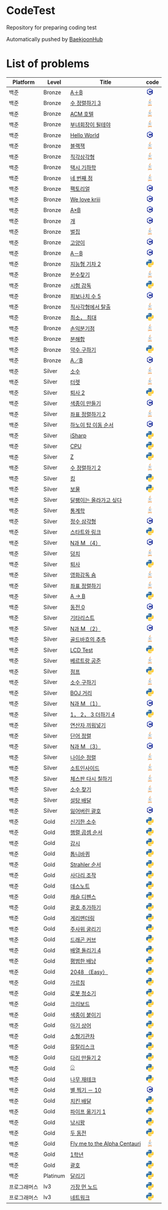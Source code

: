 
# CodeTest

Repository for preparing coding test

Automatically pushed by [BaekjoonHub](https://github.com/BaekjoonHub/BaekjoonHub)
# List of problems

| Platform | Level    | Title                                                                                                                                  | code                                                                                                                                                                                                                                                                  |
|----------|----------|----------------------------------------------------------------------------------------------------------------------------------------|-----------------------------------------------------------------------------------------------------------------------------------------------------------------------------------------------------------------------------------------------------------------------|
| 백준       | Bronze   | [A＋B](./백준/Bronze/1000.%E2%80%85A＋B/README.md)                                                                                         | [<img src=./icons/c.png width="20" height="20" alt="A＋B.c" />](./백준/Bronze/1000.%E2%80%85A＋B/A＋B.c)                                                                                                                                                                   |
| 백준       | Bronze   | [수 정렬하기 3](./백준/Bronze/10989.%E2%80%85수%E2%80%85정렬하기%E2%80%853/README.md)                                                              | [<img src=./icons/java.png width="20" height="20" alt="수 정렬하기 3.java" />](./백준/Bronze/10989.%E2%80%85수%E2%80%85정렬하기%E2%80%853/수%E2%80%85정렬하기%E2%80%853.java)                                                                                                          |
| 백준       | Bronze   | [ACM 호텔](./백준/Bronze/10250.%E2%80%85ACM%E2%80%85호텔/README.md)                                                                          | [<img src=./icons/java.png width="20" height="20" alt="ACM 호텔.java" />](./백준/Bronze/10250.%E2%80%85ACM%E2%80%85호텔/ACM%E2%80%85호텔.java)                                                                                                                                |
| 백준       | Bronze   | [부녀회장이 될테야](./백준/Bronze/2775.%E2%80%85부녀회장이%E2%80%85될테야/README.md)                                                                     | [<img src=./icons/java.png width="20" height="20" alt="부녀회장이 될테야.java" />](./백준/Bronze/2775.%E2%80%85부녀회장이%E2%80%85될테야/부녀회장이%E2%80%85될테야.java)                                                                                                                        |
| 백준       | Bronze   | [Hello World](./백준/Bronze/2557.%E2%80%85Hello%E2%80%85World/README.md)                                                                 | [<img src=./icons/c.png width="20" height="20" alt="Hello World.c" />](./백준/Bronze/2557.%E2%80%85Hello%E2%80%85World/Hello%E2%80%85World.c)                                                                                                                           |
| 백준       | Bronze   | [블랙잭](./백준/Bronze/2798.%E2%80%85블랙잭/README.md)                                                                                         | [<img src=./icons/java.png width="20" height="20" alt="블랙잭.java" />](./백준/Bronze/2798.%E2%80%85블랙잭/블랙잭.java)                                                                                                                                                          |
| 백준       | Bronze   | [직각삼각형](./백준/Bronze/4153.%E2%80%85직각삼각형/README.md)                                                                                     | [<img src=./icons/java.png width="20" height="20" alt="직각삼각형.java" />](./백준/Bronze/4153.%E2%80%85직각삼각형/직각삼각형.java)                                                                                                                                                    |
| 백준       | Bronze   | [택시 기하학](./백준/Bronze/3053.%E2%80%85택시%E2%80%85기하학/README.md)                                                                           | [<img src=./icons/java.png width="20" height="20" alt="택시 기하학.java" />](./백준/Bronze/3053.%E2%80%85택시%E2%80%85기하학/택시%E2%80%85기하학.java)                                                                                                                                 |
| 백준       | Bronze   | [네 번째 점](./백준/Bronze/3009.%E2%80%85네%E2%80%85번째%E2%80%85점/README.md)                                                                   | [<img src=./icons/java.png width="20" height="20" alt="네 번째 점.java" />](./백준/Bronze/3009.%E2%80%85네%E2%80%85번째%E2%80%85점/네%E2%80%85번째%E2%80%85점.java)                                                                                                                 |
| 백준       | Bronze   | [팩토리얼](./백준/Bronze/10872.%E2%80%85팩토리얼/README.md)                                                                                      | [<img src=./icons/c.png width="20" height="20" alt="팩토리얼.c" />](./백준/Bronze/10872.%E2%80%85팩토리얼/팩토리얼.c)                                                                                                                                                               |
| 백준       | Bronze   | [We love kriii](./백준/Bronze/10718.%E2%80%85We%E2%80%85love%E2%80%85kriii/README.md)                                                    | [<img src=./icons/c.png width="20" height="20" alt="We love kriii.c" />](./백준/Bronze/10718.%E2%80%85We%E2%80%85love%E2%80%85kriii/We%E2%80%85love%E2%80%85kriii.c)                                                                                                    |
| 백준       | Bronze   | [A×B](./백준/Bronze/10998.%E2%80%85A×B/README.md)                                                                                        | [<img src=./icons/c.png width="20" height="20" alt="A×B.c" />](./백준/Bronze/10998.%E2%80%85A×B/A×B.c)                                                                                                                                                                  |
| 백준       | Bronze   | [개](./백준/Bronze/10172.%E2%80%85개/README.md)                                                                                            | [<img src=./icons/c.png width="20" height="20" alt="개.c" />](./백준/Bronze/10172.%E2%80%85개/개.c)                                                                                                                                                                        |
| 백준       | Bronze   | [벌집](./백준/Bronze/2292.%E2%80%85벌집/README.md)                                                                                           | [<img src=./icons/java.png width="20" height="20" alt="벌집.java" />](./백준/Bronze/2292.%E2%80%85벌집/벌집.java)                                                                                                                                                             |
| 백준       | Bronze   | [고양이](./백준/Bronze/10171.%E2%80%85고양이/README.md)                                                                                        | [<img src=./icons/c.png width="20" height="20" alt="고양이.c" />](./백준/Bronze/10171.%E2%80%85고양이/고양이.c)                                                                                                                                                                  |
| 백준       | Bronze   | [A－B](./백준/Bronze/1001.%E2%80%85A－B/README.md)                                                                                         | [<img src=./icons/c.png width="20" height="20" alt="A－B.c" />](./백준/Bronze/1001.%E2%80%85A－B/A－B.c)                                                                                                                                                                   |
| 백준       | Bronze   | [지능형 기차 2](./백준/Bronze/2460.%E2%80%85지능형%E2%80%85기차%E2%80%852/README.md)                                                               | [<img src=./icons/py.png width="20" height="20" alt="지능형 기차 2.py" />](./백준/Bronze/2460.%E2%80%85지능형%E2%80%85기차%E2%80%852/지능형%E2%80%85기차%E2%80%852.py)                                                                                                                 |
| 백준       | Bronze   | [분수찾기](./백준/Bronze/1193.%E2%80%85분수찾기/README.md)                                                                                       | [<img src=./icons/java.png width="20" height="20" alt="분수찾기.java" />](./백준/Bronze/1193.%E2%80%85분수찾기/분수찾기.java)                                                                                                                                                       |
| 백준       | Bronze   | [시험 감독](./백준/Bronze/13458.%E2%80%85시험%E2%80%85감독/README.md)                                                                            | [<img src=./icons/py.png width="20" height="20" alt="시험 감독.py" />](./백준/Bronze/13458.%E2%80%85시험%E2%80%85감독/시험%E2%80%85감독.py)                                                                                                                                         |
| 백준       | Bronze   | [피보나치 수 5](./백준/Bronze/10870.%E2%80%85피보나치%E2%80%85수%E2%80%855/README.md)                                                              | [<img src=./icons/c.png width="20" height="20" alt="피보나치 수 5.c" />](./백준/Bronze/10870.%E2%80%85피보나치%E2%80%85수%E2%80%855/피보나치%E2%80%85수%E2%80%855.c)                                                                                                                   |
| 백준       | Bronze   | [직사각형에서 탈출](./백준/Bronze/1085.%E2%80%85직사각형에서%E2%80%85탈출/README.md)                                                                     | [<img src=./icons/java.png width="20" height="20" alt="직사각형에서 탈출.java" />](./백준/Bronze/1085.%E2%80%85직사각형에서%E2%80%85탈출/직사각형에서%E2%80%85탈출.java)                                                                                                                        |
| 백준       | Bronze   | [최소， 최대](./백준/Bronze/10818.%E2%80%85최소，%E2%80%85최대/README.md)                                                                          | [<img src=./icons/py.png width="20" height="20" alt="최소， 최대.py" />](./백준/Bronze/10818.%E2%80%85최소，%E2%80%85최대/최소，%E2%80%85최대.py)                                                                                                                                      |
| 백준       | Bronze   | [손익분기점](./백준/Bronze/1712.%E2%80%85손익분기점/README.md)                                                                                     | [<img src=./icons/java.png width="20" height="20" alt="손익분기점.java" />](./백준/Bronze/1712.%E2%80%85손익분기점/손익분기점.java)                                                                                                                                                    |
| 백준       | Bronze   | [분해합](./백준/Bronze/2231.%E2%80%85분해합/README.md)                                                                                         | [<img src=./icons/java.png width="20" height="20" alt="분해합.java" />](./백준/Bronze/2231.%E2%80%85분해합/분해합.java)                                                                                                                                                          |
| 백준       | Bronze   | [약수 구하기](./백준/Bronze/2501.%E2%80%85약수%E2%80%85구하기/README.md)                                                                           | [<img src=./icons/py.png width="20" height="20" alt="약수 구하기.py" />](./백준/Bronze/2501.%E2%80%85약수%E2%80%85구하기/약수%E2%80%85구하기.py)                                                                                                                                       |
| 백준       | Bronze   | [A／B](./백준/Bronze/1008.%E2%80%85A／B/README.md)                                                                                         | [<img src=./icons/c.png width="20" height="20" alt="A／B.c" />](./백준/Bronze/1008.%E2%80%85A／B/A／B.c)                                                                                                                                                                   |
| 백준       | Silver   | [소수](./백준/Silver/2581.%E2%80%85소수/README.md)                                                                                           | [<img src=./icons/java.png width="20" height="20" alt="소수.java" />](./백준/Silver/2581.%E2%80%85소수/소수.java)                                                                                                                                                             |
| 백준       | Silver   | [터렛](./백준/Silver/1002.%E2%80%85터렛/README.md)                                                                                           | [<img src=./icons/java.png width="20" height="20" alt="터렛.java" />](./백준/Silver/1002.%E2%80%85터렛/터렛.java)                                                                                                                                                             |
| 백준       | Silver   | [퇴사 2](./백준/Silver/15486.%E2%80%85퇴사%E2%80%852/README.md)                                                                              | [<img src=./icons/py.png width="20" height="20" alt="퇴사 2.py" />](./백준/Silver/15486.%E2%80%85퇴사%E2%80%852/퇴사%E2%80%852.py)                                                                                                                                            |
| 백준       | Silver   | [색종이 만들기](./백준/Silver/2630.%E2%80%85색종이%E2%80%85만들기/README.md)                                                                         | [<img src=./icons/c.png width="20" height="20" alt="색종이 만들기.c" />](./백준/Silver/2630.%E2%80%85색종이%E2%80%85만들기/색종이%E2%80%85만들기.c)                                                                                                                                       |
| 백준       | Silver   | [좌표 정렬하기 2](./백준/Silver/11651.%E2%80%85좌표%E2%80%85정렬하기%E2%80%852/README.md)                                                            | [<img src=./icons/java.png width="20" height="20" alt="좌표 정렬하기 2.java" />](./백준/Silver/11651.%E2%80%85좌표%E2%80%85정렬하기%E2%80%852/좌표%E2%80%85정렬하기%E2%80%852.java)                                                                                                       |
| 백준       | Silver   | [하노이 탑 이동 순서](./백준/Silver/11729.%E2%80%85하노이%E2%80%85탑%E2%80%85이동%E2%80%85순서/README.md)                                                | [<img src=./icons/c.png width="20" height="20" alt="하노이 탑 이동 순서.c" />](./백준/Silver/11729.%E2%80%85하노이%E2%80%85탑%E2%80%85이동%E2%80%85순서/하노이%E2%80%85탑%E2%80%85이동%E2%80%85순서.c)                                                                                          |
| 백준       | Silver   | [iSharp](./백준/Silver/3568.%E2%80%85iSharp/README.md)                                                                                   | [<img src=./icons/py.png width="20" height="20" alt="iSharp.py" />](./백준/Silver/3568.%E2%80%85iSharp/iSharp.py)                                                                                                                                                       |
| 백준       | Silver   | [CPU](./백준/Silver/16506.%E2%80%85CPU/README.md)                                                                                        | [<img src=./icons/py.png width="20" height="20" alt="CPU.py" />](./백준/Silver/16506.%E2%80%85CPU/CPU.py)                                                                                                                                                               |
| 백준       | Silver   | [Z](./백준/Silver/1074.%E2%80%85Z/README.md)                                                                                             | [<img src=./icons/py.png width="20" height="20" alt="Z.py" />](./백준/Silver/1074.%E2%80%85Z/Z.py)                                                                                                                                                                      |
| 백준       | Silver   | [수 정렬하기 2](./백준/Silver/2751.%E2%80%85수%E2%80%85정렬하기%E2%80%852/README.md)                                                               | [<img src=./icons/java.png width="20" height="20" alt="수 정렬하기 2.java" />](./백준/Silver/2751.%E2%80%85수%E2%80%85정렬하기%E2%80%852/수%E2%80%85정렬하기%E2%80%852.java)                                                                                                           |
| 백준       | Silver   | [킹](./백준/Silver/1063.%E2%80%85킹/README.md)                                                                                             | [<img src=./icons/py.png width="20" height="20" alt="킹.py" />](./백준/Silver/1063.%E2%80%85킹/킹.py)                                                                                                                                                                      |
| 백준       | Silver   | [보물](./백준/Silver/1026.%E2%80%85보물/README.md)                                                                                           | [<img src=./icons/py.png width="20" height="20" alt="보물.py" />](./백준/Silver/1026.%E2%80%85보물/보물.py)                                                                                                                                                                   |
| 백준       | Silver   | [달팽이는 올라가고 싶다](./백준/Silver/2869.%E2%80%85달팽이는%E2%80%85올라가고%E2%80%85싶다/README.md)                                                       | [<img src=./icons/java.png width="20" height="20" alt="달팽이는 올라가고 싶다.java" />](./백준/Silver/2869.%E2%80%85달팽이는%E2%80%85올라가고%E2%80%85싶다/달팽이는%E2%80%85올라가고%E2%80%85싶다.java)                                                                                               |
| 백준       | Silver   | [통계학](./백준/Silver/2108.%E2%80%85통계학/README.md)                                                                                         | [<img src=./icons/java.png width="20" height="20" alt="통계학.java" />](./백준/Silver/2108.%E2%80%85통계학/통계학.java)                                                                                                                                                          |
| 백준       | Silver   | [정수 삼각형](./백준/Silver/1932.%E2%80%85정수%E2%80%85삼각형/README.md)                                                                           | [<img src=./icons/c.png width="20" height="20" alt="정수 삼각형.c" />](./백준/Silver/1932.%E2%80%85정수%E2%80%85삼각형/정수%E2%80%85삼각형.c)                                                                                                                                          |
| 백준       | Silver   | [스타트와 링크](./백준/Silver/14889.%E2%80%85스타트와%E2%80%85링크/README.md)                                                                        | [<img src=./icons/py.png width="20" height="20" alt="스타트와 링크.py" />](./백준/Silver/14889.%E2%80%85스타트와%E2%80%85링크/스타트와%E2%80%85링크.py)                                                                                                                                   |
| 백준       | Silver   | [N과 M （4）](./백준/Silver/15652.%E2%80%85N과%E2%80%85M%E2%80%85（4）/README.md)                                                              | [<img src=./icons/c.png width="20" height="20" alt="N과 M （4）.c" />](./백준/Silver/15652.%E2%80%85N과%E2%80%85M%E2%80%85（4）/N과%E2%80%85M%E2%80%85（4）.c)                                                                                                                   |
| 백준       | Silver   | [덩치](./백준/Silver/7568.%E2%80%85덩치/README.md)                                                                                           | [<img src=./icons/java.png width="20" height="20" alt="덩치.java" />](./백준/Silver/7568.%E2%80%85덩치/덩치.java)                                                                                                                                                             |
| 백준       | Silver   | [퇴사](./백준/Silver/14501.%E2%80%85퇴사/README.md)                                                                                          | [<img src=./icons/py.png width="20" height="20" alt="퇴사.py" />](./백준/Silver/14501.%E2%80%85퇴사/퇴사.py)                                                                                                                                                                  |
| 백준       | Silver   | [영화감독 숌](./백준/Silver/1436.%E2%80%85영화감독%E2%80%85숌/README.md)                                                                           | [<img src=./icons/java.png width="20" height="20" alt="영화감독 숌.java" />](./백준/Silver/1436.%E2%80%85영화감독%E2%80%85숌/영화감독%E2%80%85숌.java)                                                                                                                                 |
| 백준       | Silver   | [좌표 정렬하기](./백준/Silver/11650.%E2%80%85좌표%E2%80%85정렬하기/README.md)                                                                        | [<img src=./icons/java.png width="20" height="20" alt="좌표 정렬하기.java" />](./백준/Silver/11650.%E2%80%85좌표%E2%80%85정렬하기/좌표%E2%80%85정렬하기.java)                                                                                                                             |
| 백준       | Silver   | [A → B](./백준/Silver/16953.%E2%80%85A%E2%80%85→%E2%80%85B/README.md)                                                                    | [<img src=./icons/py.png width="20" height="20" alt="A → B.py" />](./백준/Silver/16953.%E2%80%85A%E2%80%85→%E2%80%85B/A%E2%80%85→%E2%80%85B.py)                                                                                                                         |
| 백준       | Silver   | [동전 0](./백준/Silver/11047.%E2%80%85동전%E2%80%850/README.md)                                                                              | [<img src=./icons/c.png width="20" height="20" alt="동전 0.c" />](./백준/Silver/11047.%E2%80%85동전%E2%80%850/동전%E2%80%850.c)                                                                                                                                               |
| 백준       | Silver   | [기타리스트](./백준/Silver/1495.%E2%80%85기타리스트/README.md)                                                                                     | [<img src=./icons/py.png width="20" height="20" alt="기타리스트.py" />](./백준/Silver/1495.%E2%80%85기타리스트/기타리스트.py)                                                                                                                                                          |
| 백준       | Silver   | [N과 M （2）](./백준/Silver/15650.%E2%80%85N과%E2%80%85M%E2%80%85（2）/README.md)                                                              | [<img src=./icons/c.png width="20" height="20" alt="N과 M （2）.c" />](./백준/Silver/15650.%E2%80%85N과%E2%80%85M%E2%80%85（2）/N과%E2%80%85M%E2%80%85（2）.c)                                                                                                                   |
| 백준       | Silver   | [골드바흐의 추측](./백준/Silver/9020.%E2%80%85골드바흐의%E2%80%85추측/README.md)                                                                       | [<img src=./icons/java.png width="20" height="20" alt="골드바흐의 추측.java" />](./백준/Silver/9020.%E2%80%85골드바흐의%E2%80%85추측/골드바흐의%E2%80%85추측.java)                                                                                                                           |
| 백준       | Silver   | [LCD Test](./백준/Silver/2290.%E2%80%85LCD%E2%80%85Test/README.md)                                                                       | [<img src=./icons/py.png width="20" height="20" alt="LCD Test.py" />](./백준/Silver/2290.%E2%80%85LCD%E2%80%85Test/LCD%E2%80%85Test.py)                                                                                                                                 |
| 백준       | Silver   | [베르트랑 공준](./백준/Silver/4948.%E2%80%85베르트랑%E2%80%85공준/README.md)                                                                         | [<img src=./icons/java.png width="20" height="20" alt="베르트랑 공준.java" />](./백준/Silver/4948.%E2%80%85베르트랑%E2%80%85공준/베르트랑%E2%80%85공준.java)                                                                                                                              |
| 백준       | Silver   | [점프](./백준/Silver/1890.%E2%80%85점프/README.md)                                                                                           | [<img src=./icons/py.png width="20" height="20" alt="점프.py" />](./백준/Silver/1890.%E2%80%85점프/점프.py)                                                                                                                                                                   |
| 백준       | Silver   | [소수 구하기](./백준/Silver/1929.%E2%80%85소수%E2%80%85구하기/README.md)                                                                           | [<img src=./icons/java.png width="20" height="20" alt="소수 구하기.java" />](./백준/Silver/1929.%E2%80%85소수%E2%80%85구하기/소수%E2%80%85구하기.java)                                                                                                                                 |
| 백준       | Silver   | [BOJ 거리](./백준/Silver/12026.%E2%80%85BOJ%E2%80%85거리/README.md)                                                                          | [<img src=./icons/py.png width="20" height="20" alt="BOJ 거리.py" />](./백준/Silver/12026.%E2%80%85BOJ%E2%80%85거리/BOJ%E2%80%85거리.py)                                                                                                                                      |
| 백준       | Silver   | [N과 M （1）](./백준/Silver/15649.%E2%80%85N과%E2%80%85M%E2%80%85（1）/README.md)                                                              | [<img src=./icons/c.png width="20" height="20" alt="N과 M （1）.c" />](./백준/Silver/15649.%E2%80%85N과%E2%80%85M%E2%80%85（1）/N과%E2%80%85M%E2%80%85（1）.c)                                                                                                                   |
| 백준       | Silver   | [1， 2， 3 더하기 4](./백준/Silver/15989.%E2%80%851，%E2%80%852，%E2%80%853%E2%80%85더하기%E2%80%854/README.md)                                    | [<img src=./icons/py.png width="20" height="20" alt="1， 2， 3 더하기 4.py" />](./백준/Silver/15989.%E2%80%851，%E2%80%852，%E2%80%853%E2%80%85더하기%E2%80%854/1，%E2%80%852，%E2%80%853%E2%80%85더하기%E2%80%854.py)                                                                 |
| 백준       | Silver   | [연산자 끼워넣기](./백준/Silver/14888.%E2%80%85연산자%E2%80%85끼워넣기/README.md)                                                                      | [<img src=./icons/c.png width="20" height="20" alt="연산자 끼워넣기.c" />](./백준/Silver/14888.%E2%80%85연산자%E2%80%85끼워넣기/연산자%E2%80%85끼워넣기.c)                                                                                                                                   |
| 백준       | Silver   | [단어 정렬](./백준/Silver/1181.%E2%80%85단어%E2%80%85정렬/README.md)                                                                             | [<img src=./icons/java.png width="20" height="20" alt="단어 정렬.java" />](./백준/Silver/1181.%E2%80%85단어%E2%80%85정렬/단어%E2%80%85정렬.java)                                                                                                                                    |
| 백준       | Silver   | [N과 M （3）](./백준/Silver/15651.%E2%80%85N과%E2%80%85M%E2%80%85（3）/README.md)                                                              | [<img src=./icons/c.png width="20" height="20" alt="N과 M （3）.c" />](./백준/Silver/15651.%E2%80%85N과%E2%80%85M%E2%80%85（3）/N과%E2%80%85M%E2%80%85（3）.c)                                                                                                                   |
| 백준       | Silver   | [나이순 정렬](./백준/Silver/10814.%E2%80%85나이순%E2%80%85정렬/README.md)                                                                          | [<img src=./icons/java.png width="20" height="20" alt="나이순 정렬.java" />](./백준/Silver/10814.%E2%80%85나이순%E2%80%85정렬/나이순%E2%80%85정렬.java)                                                                                                                                |
| 백준       | Silver   | [소트인사이드](./백준/Silver/1427.%E2%80%85소트인사이드/README.md)                                                                                   | [<img src=./icons/java.png width="20" height="20" alt="소트인사이드.java" />](./백준/Silver/1427.%E2%80%85소트인사이드/소트인사이드.java)                                                                                                                                                 |
| 백준       | Silver   | [체스판 다시 칠하기](./백준/Silver/1018.%E2%80%85체스판%E2%80%85다시%E2%80%85칠하기/README.md)                                                           | [<img src=./icons/java.png width="20" height="20" alt="체스판 다시 칠하기.java" />](./백준/Silver/1018.%E2%80%85체스판%E2%80%85다시%E2%80%85칠하기/체스판%E2%80%85다시%E2%80%85칠하기.java)                                                                                                     |
| 백준       | Silver   | [소수 찾기](./백준/Silver/1978.%E2%80%85소수%E2%80%85찾기/README.md)                                                                             | [<img src=./icons/java.png width="20" height="20" alt="소수 찾기.java" />](./백준/Silver/1978.%E2%80%85소수%E2%80%85찾기/소수%E2%80%85찾기.java)                                                                                                                                    |
| 백준       | Silver   | [설탕 배달](./백준/Silver/2839.%E2%80%85설탕%E2%80%85배달/README.md)                                                                             | [<img src=./icons/java.png width="20" height="20" alt="설탕 배달.java" />](./백준/Silver/2839.%E2%80%85설탕%E2%80%85배달/설탕%E2%80%85배달.java)                                                                                                                                    |
| 백준       | Silver   | [잃어버린 괄호](./백준/Silver/1541.%E2%80%85잃어버린%E2%80%85괄호/README.md)                                                                         | [<img src=./icons/c.png width="20" height="20" alt="잃어버린 괄호.c" />](./백준/Silver/1541.%E2%80%85잃어버린%E2%80%85괄호/잃어버린%E2%80%85괄호.c)                                                                                                                                       |
| 백준       | Gold     | [신기한 소수](./백준/Gold/2023.%E2%80%85신기한%E2%80%85소수/README.md)                                                                             | [<img src=./icons/py.png width="20" height="20" alt="신기한 소수.py" />](./백준/Gold/2023.%E2%80%85신기한%E2%80%85소수/신기한%E2%80%85소수.py)                                                                                                                                         |
| 백준       | Gold     | [행렬 곱셈 순서](./백준/Gold/11049.%E2%80%85행렬%E2%80%85곱셈%E2%80%85순서/README.md)                                                                | [<img src=./icons/py.png width="20" height="20" alt="행렬 곱셈 순서.py" />](./백준/Gold/11049.%E2%80%85행렬%E2%80%85곱셈%E2%80%85순서/행렬%E2%80%85곱셈%E2%80%85순서.py)                                                                                                                  |
| 백준       | Gold     | [감시](./백준/Gold/15683.%E2%80%85감시/README.md)                                                                                            | [<img src=./icons/py.png width="20" height="20" alt="감시.py" />](./백준/Gold/15683.%E2%80%85감시/감시.py)                                                                                                                                                                    |
| 백준       | Gold     | [톱니바퀴](./백준/Gold/14891.%E2%80%85톱니바퀴/README.md)                                                                                        | [<img src=./icons/py.png width="20" height="20" alt="톱니바퀴.py" />](./백준/Gold/14891.%E2%80%85톱니바퀴/톱니바퀴.py)                                                                                                                                                              |
| 백준       | Gold     | [Strahler 순서](./백준/Gold/9470.%E2%80%85Strahler%E2%80%85순서/README.md)                                                                   | [<img src=./icons/py.png width="20" height="20" alt="Strahler 순서.py" />](./백준/Gold/9470.%E2%80%85Strahler%E2%80%85순서/Strahler%E2%80%85순서.py)                                                                                                                          |
| 백준       | Gold     | [사다리 조작](./백준/Gold/15684.%E2%80%85사다리%E2%80%85조작/README.md)                                                                            | [<img src=./icons/py.png width="20" height="20" alt="사다리 조작.py" />](./백준/Gold/15684.%E2%80%85사다리%E2%80%85조작/사다리%E2%80%85조작.py)                                                                                                                                        |
| 백준       | Gold     | [데스노트](./백준/Gold/2281.%E2%80%85데스노트/README.md)                                                                                         | [<img src=./icons/py.png width="20" height="20" alt="데스노트.py" />](./백준/Gold/2281.%E2%80%85데스노트/데스노트.py)                                                                                                                                                               |
| 백준       | Gold     | [캐슬 디펜스](./백준/Gold/17135.%E2%80%85캐슬%E2%80%85디펜스/README.md)                                                                            | [<img src=./icons/py.png width="20" height="20" alt="캐슬 디펜스.py" />](./백준/Gold/17135.%E2%80%85캐슬%E2%80%85디펜스/캐슬%E2%80%85디펜스.py)                                                                                                                                        |
| 백준       | Gold     | [괄호 추가하기](./백준/Gold/16637.%E2%80%85괄호%E2%80%85추가하기/README.md)                                                                          | [<img src=./icons/py.png width="20" height="20" alt="괄호 추가하기.py" />](./백준/Gold/16637.%E2%80%85괄호%E2%80%85추가하기/괄호%E2%80%85추가하기.py)                                                                                                                                     |
| 백준       | Gold     | [게리맨더링](./백준/Gold/17471.%E2%80%85게리맨더링/README.md)                                                                                      | [<img src=./icons/py.png width="20" height="20" alt="게리맨더링.py" />](./백준/Gold/17471.%E2%80%85게리맨더링/게리맨더링.py)                                                                                                                                                           |
| 백준       | Gold     | [주사위 굴리기](./백준/Gold/14499.%E2%80%85주사위%E2%80%85굴리기/README.md)                                                                          | [<img src=./icons/py.png width="20" height="20" alt="주사위 굴리기.py" />](./백준/Gold/14499.%E2%80%85주사위%E2%80%85굴리기/주사위%E2%80%85굴리기.py)                                                                                                                                     |
| 백준       | Gold     | [드래곤 커브](./백준/Gold/15685.%E2%80%85드래곤%E2%80%85커브/README.md)                                                                            | [<img src=./icons/py.png width="20" height="20" alt="드래곤 커브.py" />](./백준/Gold/15685.%E2%80%85드래곤%E2%80%85커브/드래곤%E2%80%85커브.py)                                                                                                                                        |
| 백준       | Gold     | [배열 돌리기 4](./백준/Gold/17406.%E2%80%85배열%E2%80%85돌리기%E2%80%854/README.md)                                                                | [<img src=./icons/py.png width="20" height="20" alt="배열 돌리기 4.py" />](./백준/Gold/17406.%E2%80%85배열%E2%80%85돌리기%E2%80%854/배열%E2%80%85돌리기%E2%80%854.py)                                                                                                                  |
| 백준       | Gold     | [평범한 배낭](./백준/Gold/12865.%E2%80%85평범한%E2%80%85배낭/README.md)                                                                            | [<img src=./icons/py.png width="20" height="20" alt="평범한 배낭.py" />](./백준/Gold/12865.%E2%80%85평범한%E2%80%85배낭/평범한%E2%80%85배낭.py)                                                                                                                                        |
| 백준       | Gold     | [2048 （Easy）](./백준/Gold/12100.%E2%80%852048%E2%80%85（Easy）/README.md)                                                                  | [<img src=./icons/py.png width="20" height="20" alt="2048 （Easy）.py" />](./백준/Gold/12100.%E2%80%852048%E2%80%85（Easy）/2048%E2%80%85（Easy）.py)                                                                                                                         |
| 백준       | Gold     | [가르침](./백준/Gold/1062.%E2%80%85가르침/README.md)                                                                                           | [<img src=./icons/py.png width="20" height="20" alt="가르침.py" />](./백준/Gold/1062.%E2%80%85가르침/가르침.py)                                                                                                                                                                  |
| 백준       | Gold     | [로봇 청소기](./백준/Gold/14503.%E2%80%85로봇%E2%80%85청소기/README.md)                                                                            | [<img src=./icons/py.png width="20" height="20" alt="로봇 청소기.py" />](./백준/Gold/14503.%E2%80%85로봇%E2%80%85청소기/로봇%E2%80%85청소기.py)                                                                                                                                        |
| 백준       | Gold     | [크리보드](./백준/Gold/11058.%E2%80%85크리보드/README.md)                                                                                        | [<img src=./icons/py.png width="20" height="20" alt="크리보드.py" />](./백준/Gold/11058.%E2%80%85크리보드/크리보드.py)                                                                                                                                                              |
| 백준       | Gold     | [색종이 붙이기](./백준/Gold/17136.%E2%80%85색종이%E2%80%85붙이기/README.md)                                                                          | [<img src=./icons/py.png width="20" height="20" alt="색종이 붙이기.py" />](./백준/Gold/17136.%E2%80%85색종이%E2%80%85붙이기/색종이%E2%80%85붙이기.py)                                                                                                                                     |
| 백준       | Gold     | [아기 상어](./백준/Gold/16236.%E2%80%85아기%E2%80%85상어/README.md)                                                                              | [<img src=./icons/py.png width="20" height="20" alt="아기 상어.py" />](./백준/Gold/16236.%E2%80%85아기%E2%80%85상어/아기%E2%80%85상어.py)                                                                                                                                           |
| 백준       | Gold     | [소형기관차](./백준/Gold/2616.%E2%80%85소형기관차/README.md)                                                                                       | [<img src=./icons/py.png width="20" height="20" alt="소형기관차.py" />](./백준/Gold/2616.%E2%80%85소형기관차/소형기관차.py)                                                                                                                                                            |
| 백준       | Gold     | [뮤탈리스크](./백준/Gold/12869.%E2%80%85뮤탈리스크/README.md)                                                                                      | [<img src=./icons/py.png width="20" height="20" alt="뮤탈리스크.py" />](./백준/Gold/12869.%E2%80%85뮤탈리스크/뮤탈리스크.py)                                                                                                                                                           |
| 백준       | Gold     | [다리 만들기 2](./백준/Gold/17472.%E2%80%85다리%E2%80%85만들기%E2%80%852/README.md)                                                                | [<img src=./icons/py.png width="20" height="20" alt="다리 만들기 2.py" />](./백준/Gold/17472.%E2%80%85다리%E2%80%85만들기%E2%80%852/다리%E2%80%85만들기%E2%80%852.py)                                                                                                                  |
| 백준       | Gold     | [⚾](./백준/Gold/17281.%E2%80%85⚾/README.md)                                                                                              | [<img src=./icons/py.png width="20" height="20" alt="⚾.py" />](./백준/Gold/17281.%E2%80%85⚾/⚾.py)                                                                                                                                                                       |
| 백준       | Gold     | [나무 재테크](./백준/Gold/16235.%E2%80%85나무%E2%80%85재테크/README.md)                                                                            | [<img src=./icons/py.png width="20" height="20" alt="나무 재테크.py" />](./백준/Gold/16235.%E2%80%85나무%E2%80%85재테크/나무%E2%80%85재테크.py)                                                                                                                                        |
| 백준       | Gold     | [별 찍기 － 10](./백준/Gold/2447.%E2%80%85별%E2%80%85찍기%E2%80%85－%E2%80%8510/README.md)                                                       | [<img src=./icons/c.png width="20" height="20" alt="별 찍기 － 10.c" />](./백준/Gold/2447.%E2%80%85별%E2%80%85찍기%E2%80%85－%E2%80%8510/별%E2%80%85찍기%E2%80%85－%E2%80%8510.c)                                                                                                   |
| 백준       | Gold     | [치킨 배달](./백준/Gold/15686.%E2%80%85치킨%E2%80%85배달/README.md)                                                                              | [<img src=./icons/py.png width="20" height="20" alt="치킨 배달.py" />](./백준/Gold/15686.%E2%80%85치킨%E2%80%85배달/치킨%E2%80%85배달.py)                                                                                                                                           |
| 백준       | Gold     | [파이프 옮기기 1](./백준/Gold/17070.%E2%80%85파이프%E2%80%85옮기기%E2%80%851/README.md)                                                              | [<img src=./icons/py.png width="20" height="20" alt="파이프 옮기기 1.py" />](./백준/Gold/17070.%E2%80%85파이프%E2%80%85옮기기%E2%80%851/파이프%E2%80%85옮기기%E2%80%851.py)                                                                                                               |
| 백준       | Gold     | [낚시왕](./백준/Gold/17143.%E2%80%85낚시왕/README.md)                                                                                          | [<img src=./icons/py.png width="20" height="20" alt="낚시왕.py" />](./백준/Gold/17143.%E2%80%85낚시왕/낚시왕.py)                                                                                                                                                                 |
| 백준       | Gold     | [두 동전](./백준/Gold/16197.%E2%80%85두%E2%80%85동전/README.md)                                                                                | [<img src=./icons/py.png width="20" height="20" alt="두 동전.py" />](./백준/Gold/16197.%E2%80%85두%E2%80%85동전/두%E2%80%85동전.py)                                                                                                                                              |
| 백준       | Gold     | [Fly me to the Alpha Centauri](./백준/Gold/1011.%E2%80%85Fly%E2%80%85me%E2%80%85to%E2%80%85the%E2%80%85Alpha%E2%80%85Centauri/README.md) | [<img src=./icons/java.png width="20" height="20" alt="Fly me to the Alpha Centauri.java" />](./백준/Gold/1011.%E2%80%85Fly%E2%80%85me%E2%80%85to%E2%80%85the%E2%80%85Alpha%E2%80%85Centauri/Fly%E2%80%85me%E2%80%85to%E2%80%85the%E2%80%85Alpha%E2%80%85Centauri.java) |
| 백준       | Gold     | [1학년](./백준/Gold/5557.%E2%80%851학년/README.md)                                                                                           | [<img src=./icons/py.png width="20" height="20" alt="1학년.py" />](./백준/Gold/5557.%E2%80%851학년/1학년.py)                                                                                                                                                                  |
| 백준       | Gold     | [괄호](./백준/Gold/10422.%E2%80%85괄호/README.md)                                                                                            | [<img src=./icons/py.png width="20" height="20" alt="괄호.py" />](./백준/Gold/10422.%E2%80%85괄호/괄호.py)                                                                                                                                                                    |
| 백준       | Platinum | [달리기](./백준/Platinum/16930.%E2%80%85달리기/README.md)                                                                                      | [<img src=./icons/py.png width="20" height="20" alt="달리기.py" />](./백준/Platinum/16930.%E2%80%85달리기/달리기.py)                                                                                                                                                             |
| 프로그래머스   | lv3      | [가장 먼 노드](./프로그래머스/lv3/49189.%E2%80%85가장%E2%80%85먼%E2%80%85노드/README.md)                                                               | [<img src=./icons/py.png width="20" height="20" alt="가장 먼 노드.py" />](./프로그래머스/lv3/49189.%E2%80%85가장%E2%80%85먼%E2%80%85노드/가장%E2%80%85먼%E2%80%85노드.py)                                                                                                                  |
| 프로그래머스   | lv3      | [네트워크](./프로그래머스/lv3/43162.%E2%80%85네트워크/README.md)                                                                                     | [<img src=./icons/py.png width="20" height="20" alt="네트워크.py" />](./프로그래머스/lv3/43162.%E2%80%85네트워크/네트워크.py)                                                                                                                                                           |